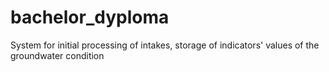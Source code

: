 # bachelor_dyploma
System for initial processing of intakes, storage of indicators' values of the groundwater condition
